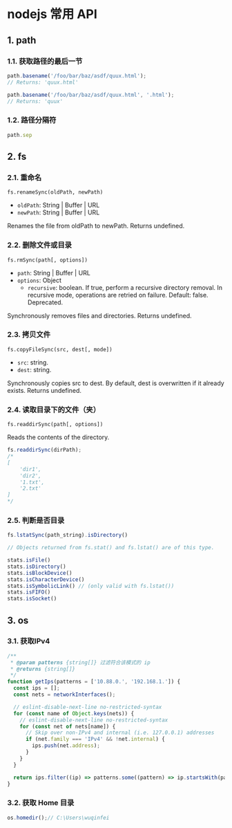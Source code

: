 # nodejs 常用 API

## 1. path

### 1.1. 获取路径的最后一节

```javascript
path.basename('/foo/bar/baz/asdf/quux.html');
// Returns: 'quux.html'

path.basename('/foo/bar/baz/asdf/quux.html', '.html');
// Returns: 'quux'
```

### 1.2. 路径分隔符

```javascript
path.sep
```

## 2. fs

### 2.1. 重命名

`fs.renameSync(oldPath, newPath)`

* `oldPath`: String | Buffer | URL
* `newPath`: String | Buffer | URL

Renames the file from oldPath to newPath. Returns undefined.

### 2.2. 删除文件或目录

`fs.rmSync(path[, options])`

* `path`: String | Buffer | URL
* `options`: Object
    * `recursive`: boolean. If true, perform a recursive directory removal. In recursive mode, operations are retried on failure. Default: false. Deprecated.

Synchronously removes files and directories. Returns undefined.

### 2.3. 拷贝文件

`fs.copyFileSync(src, dest[, mode])`

* `src`: string.
* `dest`: string.

Synchronously copies src to dest. By default, dest is overwritten if it already exists. Returns undefined. 

### 2.4. 读取目录下的文件（夹）

`fs.readdirSync(path[, options])`

Reads the contents of the directory.

```javascript
fs.readdirSync(dirPath);
/*
[
    'dir1',
    'dir2',
    '1.txt',
    '2.txt'
]
*/
```

### 2.5. 判断是否目录

```javascript
fs.lstatSync(path_string).isDirectory() 

// Objects returned from fs.stat() and fs.lstat() are of this type.

stats.isFile()
stats.isDirectory()
stats.isBlockDevice()
stats.isCharacterDevice()
stats.isSymbolicLink() // (only valid with fs.lstat())
stats.isFIFO()
stats.isSocket()
```

## 3. os

### 3.1. 获取IPv4

```javascript
/**
 * @param patterns {string[]} 过滤符合该模式的 ip
 * @returns {string[]}
 */
function getIps(patterns = ['10.88.0.', '192.168.1.']) {
  const ips = [];
  const nets = networkInterfaces();

  // eslint-disable-next-line no-restricted-syntax
  for (const name of Object.keys(nets)) {
    // eslint-disable-next-line no-restricted-syntax
    for (const net of nets[name]) {
      // Skip over non-IPv4 and internal (i.e. 127.0.0.1) addresses
      if (net.family === 'IPv4' && !net.internal) {
        ips.push(net.address);
      }
    }
  }

  return ips.filter((ip) => patterns.some((pattern) => ip.startsWith(pattern)));
}
```

### 3.2. 获取 Home 目录

```javascript
os.homedir();// C:\Users\wuqinfei
```

